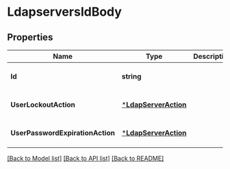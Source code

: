 # LdapserversIdBody

## Properties
Name | Type | Description | Notes
------------ | ------------- | ------------- | -------------
**Id** | **string** |  | [optional] [default to null]
**UserLockoutAction** | [***LdapServerAction**](LdapServerAction.md) |  | [optional] [default to null]
**UserPasswordExpirationAction** | [***LdapServerAction**](LdapServerAction.md) |  | [optional] [default to null]

[[Back to Model list]](../README.md#documentation-for-models) [[Back to API list]](../README.md#documentation-for-api-endpoints) [[Back to README]](../README.md)

